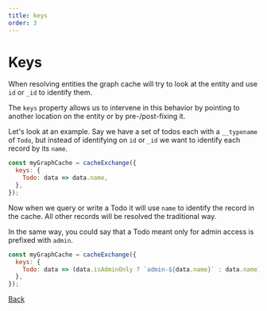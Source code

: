 ```yaml
---
title: keys
order: 3
---
```


# Keys

When resolving entities the graph cache will try to look at the entity
and use `id` or `_id` to identify them.

The `keys` property allows us to intervene in this behavior by pointing
to another location on the entity or by pre-/post-fixing it.

Let's look at an example. Say we have a set of todos each with a `__typename`
of `Todo`, but instead of identifying on `id` or `_id` we want to identify
each record by its `name`.

```js
const myGraphCache = cacheExchange({
  keys: {
    Todo: data => data.name,
  },
});
```

Now when we query or write a Todo it will use `name` to identify the record
in the cache. All other records will be resolved the traditional way.

In the same way, you could say that a Todo meant only for admin access is
prefixed with `admin`.

```js
const myGraphCache = cacheExchange({
  keys: {
    Todo: data => (data.isAdminOnly ? `admin-${data.name}` : data.name),
  },
});
```

[Back](../README.md)
